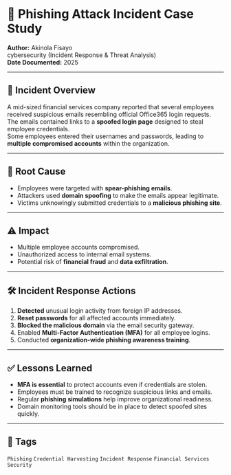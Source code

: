 # 🎣 Phishing Attack Incident Case Study  

**Author:** Akinola Fisayo  
cybersecurity (Incident Response & Threat Analysis)  
**Date Documented:** 2025  

---

## 📌 Incident Overview  
A mid-sized financial services company reported that several employees received suspicious emails resembling official Office365 login requests.  
The emails contained links to a **spoofed login page** designed to steal employee credentials.  
Some employees entered their usernames and passwords, leading to **multiple compromised accounts** within the organization.  

---

## 🔎 Root Cause  
- Employees were targeted with **spear-phishing emails**.  
- Attackers used **domain spoofing** to make the emails appear legitimate.  
- Victims unknowingly submitted credentials to a **malicious phishing site**.  

---

## ⚠️ Impact  
- Multiple employee accounts compromised.  
- Unauthorized access to internal email systems.  
- Potential risk of **financial fraud** and **data exfiltration**.  

---

## 🛠️ Incident Response Actions  
1. **Detected** unusual login activity from foreign IP addresses.  
2. **Reset passwords** for all affected accounts immediately.  
3. **Blocked the malicious domain** via the email security gateway.  
4. Enabled **Multi-Factor Authentication (MFA)** for all employee logins.  
5. Conducted **organization-wide phishing awareness training**.  

---

## ✅ Lessons Learned  
- **MFA is essential** to protect accounts even if credentials are stolen.  
- Employees must be trained to recognize suspicious links and emails.  
- Regular **phishing simulations** help improve organizational readiness.  
- Domain monitoring tools should be in place to detect spoofed sites quickly.  

---

## 📂 Tags  
`Phishing` `Credential Harvesting` `Incident Response` `Financial Services Security`  
